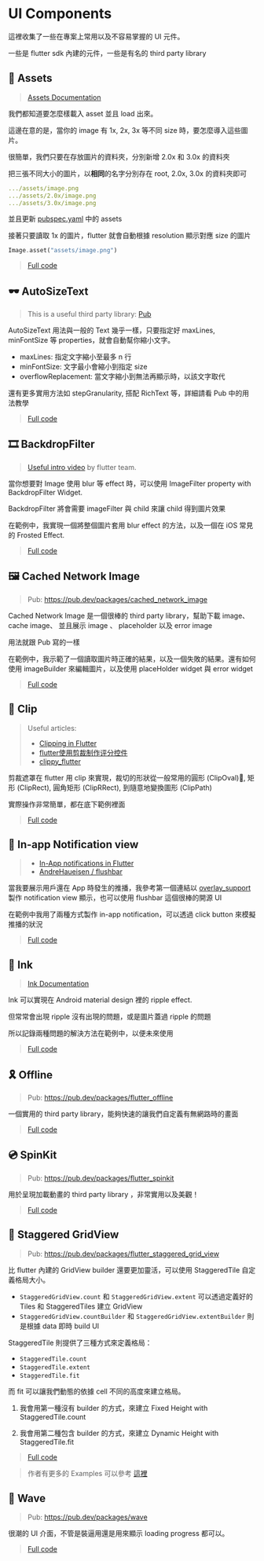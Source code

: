 # UI Components

這裡收集了一些在專案上常用以及不容易掌握的 UI 元件。

一些是 flutter sdk 內建的元件，一些是有名的 third party library


## 🎎 Assets
> [Assets Documentation](https://flutter.dev/docs/development/ui/assets-and-images)

我們都知道要怎麼樣載入 asset 並且 load 出來。

這邊在意的是，當你的 image 有 1x, 2x, 3x 等不同 size 時，要怎麼導入這些圖片。

很簡單，我們只要在存放圖片的資料夾，分別新增 2.0x 和 3.0x 的資料夾

把三張不同大小的圖片，以**相同**的名字分別存在 root, 2.0x, 3.0x 的資料夾即可

``` yaml
.../assets/image.png
.../assets/2.0x/image.png
.../assets/3.0x/image.png
```

並且更新 [pubspec.yaml](pubspec.yaml) 中的 assets

接著只要讀取 1x 的圖片，flutter 就會自動根據 resolution 顯示對應 size 的圖片

``` dart
Image.asset("assets/image.png")
```

> [Full code](lib/assets_screen.dart)


## 🕶 AutoSizeText
> This is a useful third party library: [Pub](https://pub.dev/packages/auto_size_text)

AutoSizeText 用法與一般的 Text 幾乎一樣，只要指定好 maxLines, minFontSize 等 properties，就會自動幫你縮小文字。

* maxLines: 指定文字縮小至最多 n 行
* minFontSize: 文字最小會縮小到指定 size
* overflowReplacement: 當文字縮小到無法再顯示時，以該文字取代

還有更多實用方法如 stepGranularity, 搭配 RichText 等，詳細請看 Pub 中的用法教學

> [Full code](lib/auto_size_text_screen.dart)

## 🎞 BackdropFilter
> [Useful intro video](https://www.youtube.com/watch?v=dYRs7Q1vfYI) by flutter team.

當你想要對 Image 使用 blur 等 effect 時，可以使用 ImageFilter property with BackdropFilter Widget. 

BackdropFilter 將會需要 imageFilter 與 child 來讓 child 得到圖片效果

在範例中，我實現一個將整個圖片套用 blur effect 的方法，以及一個在 iOS 常見的 Frosted Effect.

> [Full code](lib/backdrop_filter_screen.dart)

## 🖼 Cached Network Image
> Pub: https://pub.dev/packages/cached_network_image

Cached Network Image 是一個很棒的 third party library，幫助下載 image、cache image、
並且展示 image 、 placeholder 以及 error image

用法就跟 Pub 寫的一樣

在範例中，我示範了一個讀取圖片時正確的結果，以及一個失敗的結果。還有如何使用 imageBuilder 來編輯圖片，以及使用 placeHolder widget 與 error widget

> [Full code](lib/cached_network_image_screen.dart)

## 🎫 Clip
> Useful articles:
> * [Clipping in Flutter](https://medium.com/flutter-community/clipping-in-flutter-e9eaa6b1721a)
> * [flutter使用剪裁制作评分控件](https://segmentfault.com/a/1190000015149101)
> * [clippy_flutter](https://github.com/figengungor/clippy_flutter)

剪裁遮罩在 flutter 用 clip 來實現，裁切的形狀從一般常用的圓形 (ClipOval), 矩形 (ClipRect), 圓角矩形 (ClipRRect), 
到隨意地變換圖形 (ClipPath)

實際操作非常簡單，都在底下範例裡面

> [Full code](lib/clip_screen.dart)


## 🎊 In-app Notification view
> * [In-App notifications in Flutter](https://medium.com/flutter-community/in-app-notifications-in-flutter-9c1e92ea10b3)
> * [AndreHaueisen / flushbar](https://github.com/AndreHaueisen/flushbar)

當我要展示用戶還在 App 時發生的推播，我參考第一個連結以 [overlay_support](https://pub.dev/packages/overlay_support) 製作 notification view 顯示，也可以使用 flushbar 這個很棒的開源 UI 

在範例中我用了兩種方式製作 in-app notification，可以透過 click button 來模擬推播的狀況

> [Full code](lib/in_app_notification_view_screen.dart)

## 🎇 Ink
> [Ink Documentation](https://api.flutter.dev/flutter/material/Ink-class.html)

Ink 可以實現在 Android material design 裡的 ripple effect.

但常常會出現 ripple 沒有出現的問題，或是圖片蓋過 ripple 的問題

所以記錄兩種問題的解決方法在範例中，以便未來使用

> [Full code](lib/ink_screen.dart)


## 🎗 Offline
> Pub: https://pub.dev/packages/flutter_offline

一個實用的 third party library，能夠快速的讓我們自定義有無網路時的畫面

> [Full code](lib/offline_screen.dart)


## 💿 SpinKit
> Pub: https://pub.dev/packages/flutter_spinkit

用於呈現加載動畫的 third party library ，非常實用以及美觀！

> [Full code](lib/spin_kit_screen.dart)


## 🔭 Staggered GridView
> Pub: https://pub.dev/packages/flutter_staggered_grid_view

比 flutter 內建的 GridView builder 還要更加靈活，可以使用 StaggeredTile 自定義格局大小。

* `StaggeredGridView.count` 和 `StaggeredGridView.extent` 可以透過定義好的 Tiles 和 StaggeredTiles 建立 GridView
* `StaggeredGridView.countBuilder` 和 `StaggeredGridView.extentBuilder` 則是根據 data 即時 build UI

StaggeredTile 則提供了三種方式來定義格局：
* `StaggeredTile.count`
* `StaggeredTile.extent`
* `StaggeredTile.fit`

而 fit 可以讓我們動態的依據 cell 不同的高度來建立格局。

1. 我會用第一種沒有 builder 的方式，來建立 Fixed Height with StaggeredTile.count

2. 我會用第二種包含 builder 的方式，來建立 Dynamic Height with StaggeredTile.fit

> [Full code](lib/staggered_grid_view_screen.dart)

> 作者有更多的 Examples 可以參考 [這裡](https://github.com/letsar/flutter_staggered_grid_view/tree/master/example)

## 🎏 Wave
> Pub: https://pub.dev/packages/wave

很潮的 UI 介面，不管是裝逼用還是用來顯示 loading progress 都可以。 

> [Full code](lib/wave_screen.dart)